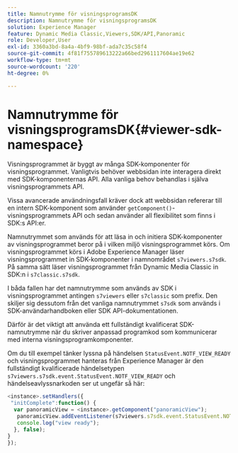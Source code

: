 ```yaml
---
title: Namnutrymme för visningsprogramsDK
description: Namnutrymme för visningsprogramsDK
solution: Experience Manager
feature: Dynamic Media Classic,Viewers,SDK/API,Panoramic
role: Developer,User
exl-id: 3360a3bd-8a4a-4bf9-98bf-ada7c35c58f4
source-git-commit: 4f81f755789613222a66bed2961117604ae19e62
workflow-type: tm+mt
source-wordcount: '220'
ht-degree: 0%

---
```


# Namnutrymme för visningsprogramsDK{#viewer-sdk-namespace}

Visningsprogrammet är byggt av många SDK-komponenter för visningsprogrammet. Vanligtvis behöver webbsidan inte interagera direkt med SDK-komponenternas API. Alla vanliga behov behandlas i själva visningsprogrammets API.

Vissa avancerade användningsfall kräver dock att webbsidan refererar till en intern SDK-komponent som använder `getComponent()`-visningsprogrammets API och sedan använder all flexibilitet som finns i SDK:s API:er.

Namnutrymmet som används för att läsa in och initiera SDK-komponenter av visningsprogrammet beror på i vilken miljö visningsprogrammet körs. Om visningsprogrammet körs i Adobe Experience Manager läser visningsprogrammet in SDK-komponenter i namnområdet `s7viewers.s7sdk`. På samma sätt läser visningsprogrammet från Dynamic Media Classic in SDK:n i `s7classic.s7sdk`.

I båda fallen har det namnutrymme som används av SDK i visningsprogrammet antingen `s7viewers` eller `s7classic` som prefix. Den skiljer sig dessutom från det vanliga namnutrymmet `s7sdk` som används i SDK-användarhandboken eller SDK API-dokumentationen.

Därför är det viktigt att använda ett fullständigt kvalificerat SDK-namnutrymme när du skriver anpassad programkod som kommunicerar med interna visningsprogramkomponenter.

Om du till exempel tänker lyssna på händelsen `StatusEvent.NOTF_VIEW_READY` och visningsprogrammet hanteras från Experience Manager är den fullständigt kvalificerade händelsetypen `s7viewers.s7sdk.event.StatusEvent.NOTF_VIEW_READY` och händelseavlyssnarkoden ser ut ungefär så här:

```javascript {.line-numbers}
<instance>.setHandlers({ 
 "initComplete":function() { 
  var panoramicView = <instance>.getComponent("panoramicView"); 
   panoramicView.addEventListener(s7viewers.s7sdk.event.StatusEvent.NOTF_VIEW_READY, function(e) { 
   console.log("view ready"); 
  }, false); 
} 
});
```
